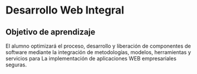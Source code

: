 # Desarrollo Web Integral

## Objetivo de aprendizaje

El alumno optimizará el proceso, desarrollo y liberación de componentes de
software mediante la integración de metodologías, modelos, herramientas y
servicios para La implementación de aplicaciones WEB empresariales
seguras.
